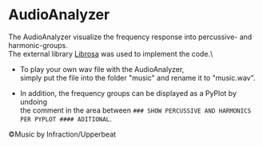# AudioAnalyzer
The AudioAnalyzer visualize the frequency response into percussive- and harmonic-groups.\
The external library [Librosa](https://librosa.org/ "Librosa.org") was used to implement the code.\

- To play your own wav file with the AudioAnalyzer,\
simply put the file into the folder "music" and rename it to "music.wav".

- In addition, the frequency groups can be displayed as a PyPlot by undoing\
the comment in the area between `### SHOW PERCUSSIVE AND HARMONICS PER PYPLOT #### ADITIONAL`.

©Music by Infraction/Upperbeat
